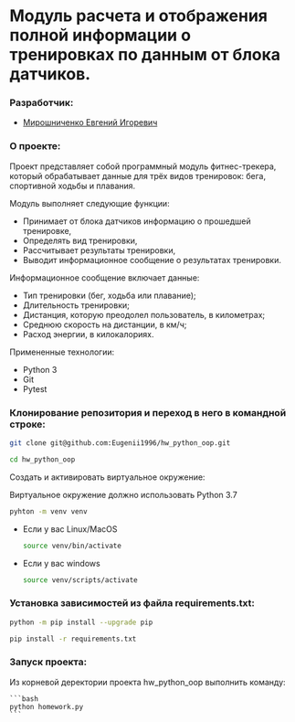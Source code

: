 # Модуль расчета и отображения полной информации о тренировках по данным от блока датчиков.

### Разработчик:

 - [Мирошниченко Евгений Игоревич](https://github.com/Eugenii1996)

### О проекте:

Проект представляет собой программный модуль фитнес-трекера, 
который обрабатывает данные для трёх видов тренировок: бега, спортивной ходьбы и плавания. 

Модуль выполняет следующие функции:
 - Принимает от блока датчиков информацию о прошедшей тренировке,
 - Определять вид тренировки,
 - Рассчитывает результаты тренировки,
 - Выводит информационное сообщение о результатах тренировки.

Информационное сообщение включает данные:
 - Тип тренировки (бег, ходьба или плавание);
 - Длительность тренировки;
 - Дистанция, которую преодолел пользователь, в километрах;
 - Среднюю скорость на дистанции, в км/ч;
 - Расход энергии, в килокалориях.

Примененные технологии:
 - Python 3
 - Git
 - Pytest

### Клонирование репозитория и переход в него в командной строке:

```bash
git clone git@github.com:Eugenii1996/hw_python_oop.git
```

```bash
cd hw_python_oop
```

Cоздать и активировать виртуальное окружение:

Виртуальное окружение должно использовать Python 3.7

```bash
pyhton -m venv venv
```

* Если у вас Linux/MacOS

    ```bash
    source venv/bin/activate
    ```

* Если у вас windows

    ```bash
    source venv/scripts/activate
    ```

### Установка зависимостей из файла requirements.txt:

```bash
python -m pip install --upgrade pip
```

```bash
pip install -r requirements.txt
```

### Запуск проекта:

Из корневой деректории проекта hw_python_oop выполнить команду:

    ```bash
    python homework.py
    ```
